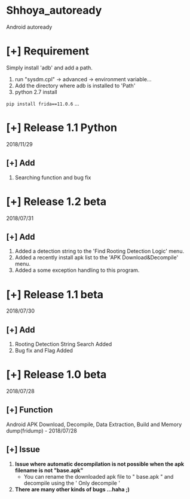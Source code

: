 # Shhoya_autoready
Android autoready

# [+] Requirement

Simply install 'adb' and add a path. 

1. run "sysdm.cpl"  -> advanced  -> environment variable...
2. Add the directory where adb is installed to 'Path'
3. python 2.7 install

`pip install frida==11.0.6` ...



# [+] Release 1.1 Python

2018/11/29

## [+] Add

1. Searching function and bug fix

# [+] Release 1.2 beta

2018/07/31

## [+] Add

1. Added a detection string to the 'Find Rooting Detection Logic' menu.
2. Added a recently install apk list to the 'APK Download&Decompile' menu.
3. Added a some exception handling to this program.





# [+] Release 1.1 beta #

2018/07/30

## [+] Add

1. Rooting Detection String Search Added
2. Bug fix and Flag Added 



# [+] Release 1.0 beta

2018/07/28

## [+] Function

Android APK Download, Decompile, Data Extraction, Build and Memory dump(fridump) - 2018/07/28





## [+] Issue

1. **Issue where automatic decompilation is not possible when the apk filename is not "base.apk"**
   - You can rename the downloaded apk file to " base.apk " and decompile using the ' Only decompile '
2. **There are many other kinds of bugs ...haha ;)**





